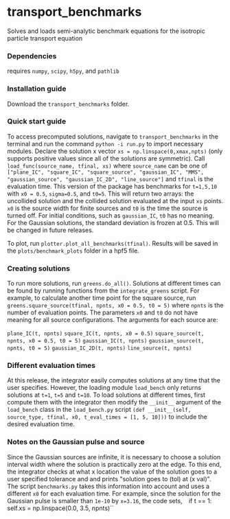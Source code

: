 # transport_benchmarks
Solves and loads semi-analytic benchmark equations for the isotropic particle transport equation 

### Dependencies 
requires `numpy`, `scipy`, `h5py`, and `pathlib`

### Installation guide 
Download the `transport_benchmarks` folder. 

### Quick start guide
To access precomputed solutions, navigate to `transport_benchmarks` in the terminal and run the command `python -i run.py` to import necessary modules. Declare the solution x vector `xs = np.linspace(0,xmax,npts)` (only supports positive values since all of the solutions are symmetric). Call `load_func(source_name, tfinal, xs)` where `source_name` can be one of `["plane_IC", "square_IC", "square_source", "gaussian_IC", "MMS", "gaussian_source", "gaussian_IC_2D", "line_source"]` and `tfinal` is the evaluation time. This version of the package has benchmarks for `t=1,5,10` with `x0 = 0.5`, `sigma=0.5`, and `t0=5`. This will return two arrays: the uncollided solution and the collided solution evaluated at the input `xs` points. `x0` is the source width for finite sources and `t0` is the time the source is turned off. For initial conditions, such as `gaussian_IC`, `t0` has no meaning. For the Gaussian solutions, the standard deviation is frozen at 0.5. This will be changed in future releases. 

To plot, run `plotter.plot_all_benchmarks(tfinal)`. Results will be saved in the `plots/benchmark_plots` folder in a hpf5 file. 

### Creating solutions
To run more solutions, run `greens.do_all()`. Solutions at different times can be found by running functions from the `integrate_greens` script. For example, to calculate another time point for the square source, run `greens.square_source(tfinal, npnts, x0 = 0.5, t0 = 5)` where `npnts` is the number of evaluation points. The parameters `x0` and `t0` do not have meaning for all source configurations. The arguments for each source are:

``plane_IC(t, npnts)``
``square_IC(t, npnts, x0 = 0.5)``
``square_source(t, npnts, x0 = 0.5, t0 = 5)``
``gaussian_IC(t, npnts)``
``gaussian_source(t, npnts, t0 = 5)``
``gaussian_IC_2D(t, npnts)``
``line_source(t, npnts)``

### Different evaluation times
At this release, the integrator easily computes solutions at any time that the user specifies. However, the loading module `load_bench` only returns solutions at `t=1`, `t=5` and `t=10`. To load solutions at different times, first compute them with the integrator then modify the ``__init__`` argument of the `load_bench` class  in the `load_bench.py` script ``(def __init__(self, source_type, tfinal, x0, t_eval_times = [1, 5, 10]))`` to include the desired evaluation time. 

### Notes on the Gaussian pulse and source
Since the Gaussian sources are infinite, it is necessary to choose a solution interval width where the solution is practically zero at the edge. To this end, the integrator checks at what x location the value of the solution goes to a user specified tolerance and and prints "solution goes to (tol) at (x val)". The script `benchmarks.py` takes this information into account and uses a different `x0` for each evaluation time. For example, since the solution for the Gaussian pulse is smaller than `1e-10` by `x=3.16`, the code sets,
``
``           if t == 1:
                self.xs = np.linspace(0.0, 3.5, npnts)``